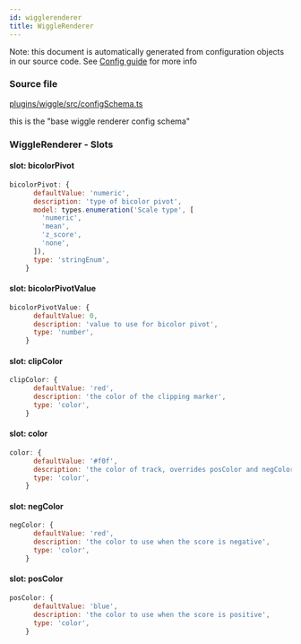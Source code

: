 ```yaml
---
id: wigglerenderer
title: WiggleRenderer
---
```


Note: this document is automatically generated from configuration objects in our
source code. See [Config guide](/docs/config_guide) for more info

### Source file

[plugins/wiggle/src/configSchema.ts](https://github.com/GMOD/jbrowse-components/blob/main/plugins/wiggle/src/configSchema.ts)

this is the "base wiggle renderer config schema"

### WiggleRenderer - Slots

#### slot: bicolorPivot

```js
bicolorPivot: {
      defaultValue: 'numeric',
      description: 'type of bicolor pivot',
      model: types.enumeration('Scale type', [
        'numeric',
        'mean',
        'z_score',
        'none',
      ]),
      type: 'stringEnum',
    }
```

#### slot: bicolorPivotValue

```js
bicolorPivotValue: {
      defaultValue: 0,
      description: 'value to use for bicolor pivot',
      type: 'number',
    }
```

#### slot: clipColor

```js
clipColor: {
      defaultValue: 'red',
      description: 'the color of the clipping marker',
      type: 'color',
    }
```

#### slot: color

```js
color: {
      defaultValue: '#f0f',
      description: 'the color of track, overrides posColor and negColor',
      type: 'color',
    }
```

#### slot: negColor

```js
negColor: {
      defaultValue: 'red',
      description: 'the color to use when the score is negative',
      type: 'color',
    }
```

#### slot: posColor

```js
posColor: {
      defaultValue: 'blue',
      description: 'the color to use when the score is positive',
      type: 'color',
    }
```
